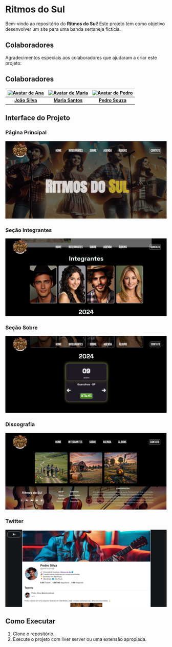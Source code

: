 # Ritmos do Sul

Bem-vindo ao repositório do **Ritmos do Sul**! Este projeto tem como objetivo desenvolver um site para uma banda sertaneja fictícia.

## Colaboradores

Agradecimentos especiais aos colaboradores que ajudaram a criar este projeto:

## Colaboradores


| [![Avatar de Ana](https://github.com/joaosilva.png?size=100)](https://github.com/joaosilva) | [![Avatar de Maria](https://github.com/mariasantos.png?size=100)](https://github.com/mariasantos) | [![Avatar de Pedro](https://github.com/pedrosouza.png?size=100)](https://github.com/pedrosouza) |
|:---:|:---:|:---:|
| [**João Silva**](https://github.com/joaosilva) | [**Maria Santos**](https://github.com/mariasantos) | [**Pedro Souza**](https://github.com/pedrosouza) |

## Interface do Projeto

### Página Principal
![Página Principal](assets/projeto.png)

### Seção Integrantes
![Seção Integrantes](assets/integrantes.png)

### Seção Sobre
![Seção Sobre](assets/agenda.png)

### Discografia
![Discografia](assets/discografia.png)

### Twitter
![Twitter](assets/twitter.png)


## Como Executar

1. Clone o repositório.
2. Execute o projeto com liver server ou uma extensão apropiada.

